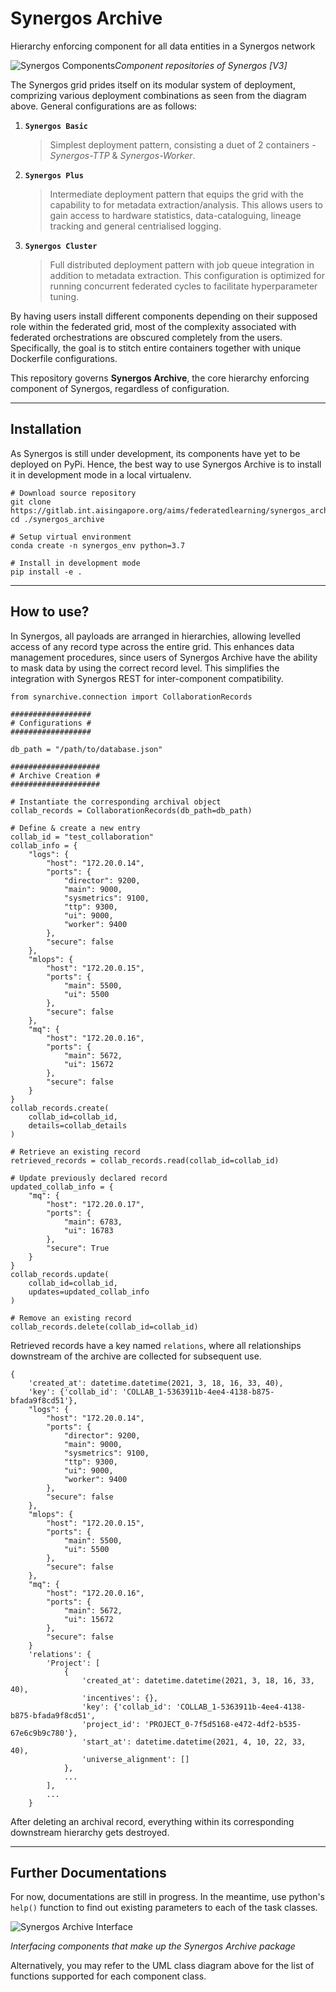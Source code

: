 # Synergos Archive

Hierarchy enforcing component for all data entities in a Synergos network  

![Synergos Components](./docs/images/synergos_modules.png)*Component repositories of Synergos [V3]*

The Synergos grid prides itself on its modular system of deployment, comprizing various deployment combinations as seen from the diagram above. General configurations are as follows:
1. **`Synergos Basic`** 
    > Simplest deployment pattern, consisting a duet of 2 containers - *Synergos-TTP* & *Synergos-Worker*. 
2. **`Synergos Plus`**
    > Intermediate deployment pattern that equips the grid with the capability to for metadata extraction/analysis. This allows users to gain access to hardware statistics, data-cataloguing, lineage tracking and general centrialised logging.
3. **`Synergos Cluster`**
    > Full distributed deployment pattern with job queue integration in addition to metadata extraction. This configuration is optimized for running concurrent federated cycles to facilitate hyperparameter tuning.

By having users install different components depending on their supposed role within the federated grid, most of the complexity associated with federated orchestrations are obscured completely from the users. Specifically, the goal is to stitch entire containers together with unique Dockerfile configurations.

This repository governs **Synergos Archive**, the core hierarchy enforcing component of Synergos, regardless of configuration.

---

## Installation
As Synergos is still under development, its components have yet to be deployed on PyPi. Hence, the best way to use Synergos Archive is to install it in development mode in a local virtualenv.

```
# Download source repository
git clone https://gitlab.int.aisingapore.org/aims/federatedlearning/synergos_archive
cd ./synergos_archive

# Setup virtual environment
conda create -n synergos_env python=3.7

# Install in development mode
pip install -e .
```

---

## How to use?
In Synergos, all payloads are arranged in hierarchies, allowing levelled access of any record type across the entire grid. This enhances data management procedures, since users of Synergos Archive have the ability to mask data by using the correct record level. This simplifies the integration with Synergos REST for inter-component compatibility.

```
from synarchive.connection import CollaborationRecords

##################
# Configurations #
##################

db_path = "/path/to/database.json"

####################
# Archive Creation #
####################

# Instantiate the corresponding archival object
collab_records = CollaborationRecords(db_path=db_path)

# Define & create a new entry
collab_id = "test_collaboration"
collab_info = {
    "logs": {
        "host": "172.20.0.14",
        "ports": {
            "director": 9200,
            "main": 9000,
            "sysmetrics": 9100,
            "ttp": 9300,
            "ui": 9000,
            "worker": 9400
        },
        "secure": false
    },
    "mlops": {
        "host": "172.20.0.15",
        "ports": {
            "main": 5500,
            "ui": 5500
        },
        "secure": false
    },
    "mq": {
        "host": "172.20.0.16",
        "ports": {
            "main": 5672,
            "ui": 15672
        },
        "secure": false
    }
}
collab_records.create(
    collab_id=collab_id,
    details=collab_details
)

# Retrieve an existing record
retrieved_records = collab_records.read(collab_id=collab_id)

# Update previously declared record
updated_collab_info = {
    "mq": {
        "host": "172.20.0.17",
        "ports": {
            "main": 6783,
            "ui": 16783
        },
        "secure": True
    }
}
collab_records.update(
    collab_id=collab_id, 
    updates=updated_collab_info
)

# Remove an existing record
collab_records.delete(collab_id=collab_id)
```
Retrieved records have a key named `relations`, where all relationships downstream of the archive are collected for subsequent use.

```
{
    'created_at': datetime.datetime(2021, 3, 18, 16, 33, 40),
    'key': {'collab_id': 'COLLAB_1-5363911b-4ee4-4138-b875-bfada9f8cd51'},
    "logs": {
        "host": "172.20.0.14",
        "ports": {
            "director": 9200,
            "main": 9000,
            "sysmetrics": 9100,
            "ttp": 9300,
            "ui": 9000,
            "worker": 9400
        },
        "secure": false
    },
    "mlops": {
        "host": "172.20.0.15",
        "ports": {
            "main": 5500,
            "ui": 5500
        },
        "secure": false
    },
    "mq": {
        "host": "172.20.0.16",
        "ports": {
            "main": 5672,
            "ui": 15672
        },
        "secure": false
    }
    'relations': {
        'Project': [
            {
                'created_at': datetime.datetime(2021, 3, 18, 16, 33, 40),
                'incentives': {},
                'key': {'collab_id': 'COLLAB_1-5363911b-4ee4-4138-b875-bfada9f8cd51',
                'project_id': 'PROJECT_0-7f5d5168-e472-4df2-b535-67e6c9b9c780'},
                'start_at': datetime.datetime(2021, 4, 10, 22, 33, 40),
                'universe_alignment': []
            },
            ...
        ],
        ...
    }
```

After deleting an archival record, everything within its corresponding downstream hierarchy gets destroyed.

---

## Further Documentations
For now, documentations are still in progress. In the meantime, use python's `help()` function to find out existing parameters to each of the task classes. 

![Synergos Archive Interface](./docs/images/payload_architecture_V8.png)

*Interfacing components that make up the Synergos Archive package*

Alternatively, you may refer to the UML class diagram above for the list of functions supported for each component class.